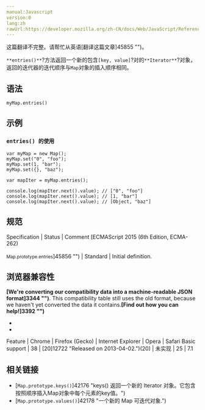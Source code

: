 ```yaml
---
manual:Javascript
version:0
lang:zh
rawUrl:https://developer.mozilla.org/zh-CN/docs/Web/JavaScript/Reference/Global_Objects/Map/entries
---
```




这篇翻译不完整。请帮忙从英语[翻译这篇文章]45855 "")。






`**entries()**`?方法返回一个新的包含`[key, value]`?对的`**Iterator**`?对象，返回的迭代器的迭代顺序与`Map`对象的插入顺序相同。


## 语法<a name="语法"></a>

```
myMap.entries()
```

## 示例<a name="示例"></a>

### `entries() 的使用`<a name="entries()_的使用"></a>

```
var myMap = new Map();
myMap.set("0", "foo");
myMap.set(1, "bar");
myMap.set({}, "baz");

var mapIter = myMap.entries();

console.log(mapIter.next().value); // ["0", "foo"]
console.log(mapIter.next().value); // [1, "bar"]
console.log(mapIter.next().value); // [Object, "baz"]
```

## 规范<a name="规范"></a>

Specification | Status | Comment 
[ECMAScript 2015 (6th Edition, ECMA-262)<br></br><small>Map.prototype.entries</small>]45856 "") | Standard | Initial definition. 


## 浏览器兼容性<a name="浏览器兼容性"></a>


**[We&#39;re converting our compatibility data into a machine-readable JSON format]3344 "")**. This compatibility table still uses the old format, because we haven&#39;t yet converted the data it contains.**[Find out how you can help!]3392 "")**


* 
* 

Feature | Chrome | Firefox (Gecko) | Internet Explorer | Opera | Safari 
Basic support | 38 | [20]12722 "Released on 2013-04-02.")(20) | 未实现 | 25 | 7.1 




## 相关链接<a name="相关链接"></a>

* [`Map.prototype.keys()`]42176 "keys() 返回一个新的 Iterator 对象。它包含按照顺序插入Map对象中每个元素的key值。")
* [`Map.prototype.values()`]42178 "一个新的 Map 可迭代对象.")



